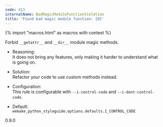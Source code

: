```yaml
---
code: 413
internalName: BadMagicModuleFunctionViolation
title: 'Found bad magic module function: {0}'
---
```


{% import "macros.html" as macros with context %}

Forbid `__getattr__` and `__dir__` module magic methods.

  - Reasoning:  
    It does not bring any features, only making it harder to understand
    what is going on.

  - Solution:  
    Refactor your code to use custom methods instead.

  - Configuration:  
    This rule is configurable with `--i-control-code` and
    `--i-dont-control-code`.

  - Default:  
    `wemake_python_styleguide.options.defaults.I_CONTROL_CODE`

<div class="versionadded">

0.9.0

</div>